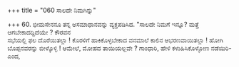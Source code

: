 +++
title = "060 ಸಾಲದೇ ನಿಮಗಿನ್ನು"

+++
60. ಭೀಮಸೇನನೂ ತನ್ನ ಅಸಮಾಧಾನವನ್ನು ವ್ಯಕ್ತಪಡಿಸಿದ. "ಸಾಲದೇ ನಿಮಗೆ ಇನ್ನೂ? ಮತ್ತೆ ಆಗಬೇಕಾದದ್ದಿದೆಯೇ ? ಕೌರವನ   
ಸಭೆಯಲ್ಲಿ ಫಲ ದೊರೆಯಿತಲ್ಲಾ ! ಕೊರಳಿಗೆ ಹಾಕಿಕೊಳ್ಳಬೇಕಾದ ವನಮಾಲೆ ಕಾಲಿನ ಆಭರಣವಾಯಿತಲ್ಲಾ !  ಹೋಗಿ ಬೊಪ್ಪನವರನ್ನು ಬೀಳ್ಕೊಳ್ಳಿ ! ಆಮೇಲೆ, ಮೋಹದ ತಾಯಿಯಲ್ಲವೇ ? ಗಾಂಧಾರಿ, ಹೇಳಿ ಕಳುಹಿಸಿಕೊಳ್ಳೋಣ ನಡೆಯಿರಿ-ಎಂದ,